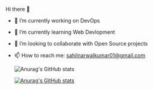 Hi there 👋
- 🔭 I’m currently working on DevOps
- 🌱 I’m currently learning Web Devlopment
- 👯 I’m looking to collaborate with Open Source projects
- 📫 How to reach me: sahilnarwalkumar01@gmail.com


   ![Anurag's GitHub stats](https://github-readme-stats.vercel.app/api?username=sahilnarwal2111&show_icons=true&theme=radical)



   [![Anurag's GitHub stats](https://github-readme-stats.vercel.app/api?username=sahilnarwal2111)](https://github.com/sahilnarwal2111/github-readme-stats)
